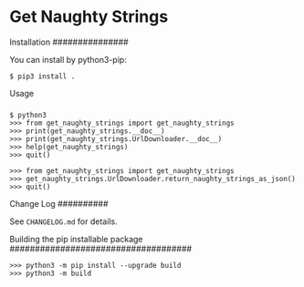 Get Naughty Strings
================

Installation
###############

You can install by python3-pip:

    $ pip3 install .

Usage
#####

    $ python3
    >>> from get_naughty_strings import get_naughty_strings
    >>> print(get_naughty_strings.__doc__)
    >>> print(get_naughty_strings.UrlDownloader.__doc__)
    >>> help(get_naughty_strings)
    >>> quit()

    >>> from get_naughty_strings import get_naughty_strings
    >>> get_naughty_strings.UrlDownloader.return_naughty_strings_as_json()
    >>> quit()


Change Log
##########

See `CHANGELOG.md` for details.

Building the pip installable package
####################################

    >>> python3 -m pip install --upgrade build
    >>> python3 -m build